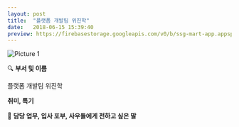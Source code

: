 ```yaml
---
layout: post
title:  "플랫폼 개발팀 위진학"
date:   2018-06-15 15:39:40
preview: https://firebasestorage.googleapis.com/v0/b/ssg-mart-app.appspot.com/o/%EB%8F%99%EA%B8%B0%EC%82%AC%EC%A7%84%2F191919.jpg?alt=media&token=e85cc68a-f126-4d24-9780-315751b49d25
---
```


![Picture 1](https://firebasestorage.googleapis.com/v0/b/ssg-mart-app.appspot.com/o/%EB%8F%99%EA%B8%B0%EC%82%AC%EC%A7%84%2F191919.jpg?alt=media&token=e85cc68a-f126-4d24-9780-315751b49d25)

🔍 **부서 및 이름**

  플랫폼 개발팀 위진학
    
 **취미, 특기**

🔔 **담당 업무, 입사 포부, 사우들에게 전하고 싶은 말**

    